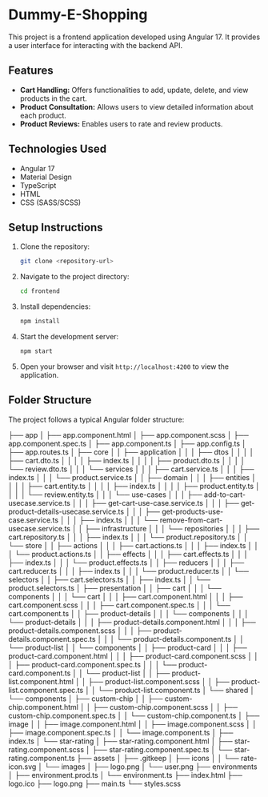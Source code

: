 # Dummy-E-Shopping

This project is a frontend application developed using Angular 17. It provides a user interface for interacting with the backend API.

## Features

- **Cart Handling:** Offers functionalities to add, update, delete, and view products in the cart.
- **Product Consultation:** Allows users to view detailed information about each product.
- **Product Reviews:** Enables users to rate and review products.

## Technologies Used

- Angular 17
- Material Design
- TypeScript
- HTML
- CSS (SASS/SCSS)

## Setup Instructions

1. Clone the repository:

   ```bash
   git clone <repository-url>
   ```

2. Navigate to the project directory:

   ```bash
   cd frontend
   ```

3. Install dependencies:

   ```bash
   npm install
   ```

4. Start the development server:

   ```bash
   npm start
   ```

5. Open your browser and visit `http://localhost:4200` to view the application.

## Folder Structure

The project follows a typical Angular folder structure:


├── app
│   ├── app.component.html
│   ├── app.component.scss
│   ├── app.component.spec.ts
│   ├── app.component.ts
│   ├── app.config.ts
│   ├── app.routes.ts
│   ├── core
│   │   ├── application
│   │   │   ├── dtos
│   │   │   │   ├── cart.dto.ts
│   │   │   │   ├── index.ts
│   │   │   │   ├── product.dto.ts
│   │   │   │   └── review.dto.ts
│   │   │   └── services
│   │   │       ├── cart.service.ts
│   │   │       ├── index.ts
│   │   │       └── product.service.ts
│   │   ├── domain
│   │   │   ├── entities
│   │   │   │   ├── cart.entity.ts
│   │   │   │   ├── index.ts
│   │   │   │   ├── product.entity.ts
│   │   │   │   └── review.entity.ts
│   │   │   └── use-cases
│   │   │       ├── add-to-cart-usecase.service.ts
│   │   │       ├── get-cart-use-case.service.ts
│   │   │       ├── get-product-details-usecase.service.ts
│   │   │       ├── get-products-use-case.service.ts
│   │   │       ├── index.ts
│   │   │       └── remove-from-cart-usecase.service.ts
│   │   ├── infrastructure
│   │   │   └── repositories
│   │   │       ├── cart.repository.ts
│   │   │       ├── index.ts
│   │   │       └── product.repository.ts
│   │   └── store
│   │       ├── actions
│   │       │   ├── cart.actions.ts
│   │       │   ├── index.ts
│   │       │   └── product.actions.ts
│   │       ├── effects
│   │       │   ├── cart.effects.ts
│   │       │   ├── index.ts
│   │       │   └── product.effects.ts
│   │       ├── reducers
│   │       │   ├── cart.reducer.ts
│   │       │   ├── index.ts
│   │       │   └── product.reducer.ts
│   │       └── selectors
│   │           ├── cart.selectors.ts
│   │           ├── index.ts
│   │           └── product.selectors.ts
│   ├── presentation
│   │   ├── cart
│   │   │   └── components
│   │   │       └── cart
│   │   │           ├── cart.component.html
│   │   │           ├── cart.component.scss
│   │   │           ├── cart.component.spec.ts
│   │   │           └── cart.component.ts
│   │   ├── product-details
│   │   │   └── components
│   │   │       └── product-details
│   │   │           ├── product-details.component.html
│   │   │           ├── product-details.component.scss
│   │   │           ├── product-details.component.spec.ts
│   │   │           └── product-details.component.ts
│   │   └── product-list
│   │       └── components
│   │           ├── product-card
│   │           │   ├── product-card.component.html
│   │           │   ├── product-card.component.scss
│   │           │   ├── product-card.component.spec.ts
│   │           │   └── product-card.component.ts
│   │           └── product-list
│   │               ├── product-list.component.html
│   │               ├── product-list.component.scss
│   │               ├── product-list.component.spec.ts
│   │               └── product-list.component.ts
│   └── shared
│       └── components
│           ├── custom-chip
│           │   ├── custom-chip.component.html
│           │   ├── custom-chip.component.scss
│           │   ├── custom-chip.component.spec.ts
│           │   └── custom-chip.component.ts
│           ├── image
│           │   ├── image.component.html
│           │   ├── image.component.scss
│           │   ├── image.component.spec.ts
│           │   └── image.component.ts
│           ├── index.ts
│           └── star-rating
│               ├── star-rating.component.html
│               ├── star-rating.component.scss
│               ├── star-rating.component.spec.ts
│               └── star-rating.component.ts
├── assets
│   ├── .gitkeep
│   ├── icons
│   │   └── rate-icon.svg
│   └── images
│       ├── logo.png
│       └── user.png
├── environments
│   ├── environment.prod.ts
│   └── environment.ts
├── index.html
├── logo.ico
├── logo.png
├── main.ts
└── styles.scss

